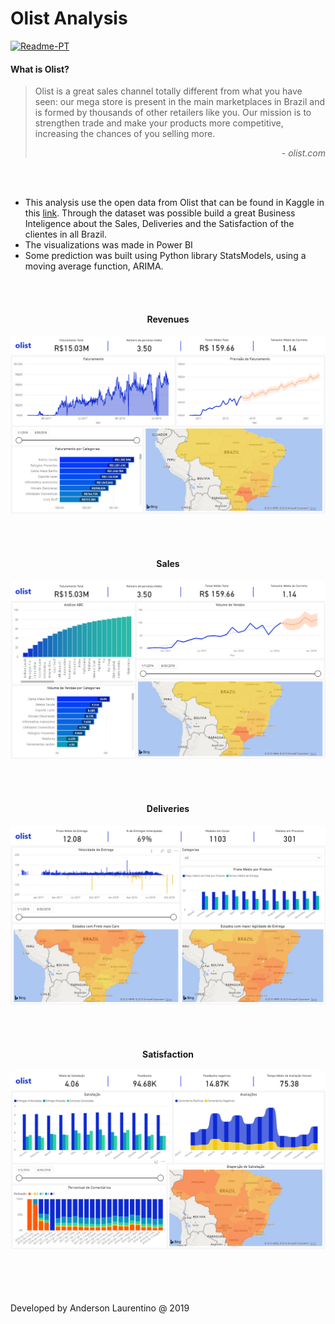 # Olist Analysis
[![Readme-PT](https://img.shields.io/badge/README-PT-blue.svg)](README.md)

#### What is Olist?

> Olist is a great sales channel totally different from what you have seen: our mega store is present in the main marketplaces in Brazil and is formed by thousands of other retailers like you. Our mission is to strengthen trade and make your products more competitive, increasing the chances of you selling more.
> _<div style="text-align: right;text">- olist.com</div>_

<br>
<br>

- This analysis use the open data from Olist that can be found in Kaggle in this [link](https://www.kaggle.com/olistbr/brazilian-ecommerce). Through the dataset was possible build a great Business Inteligence about the Sales, Deliveries and the Satisfaction of the clientes in all Brazil.
- The visualizations was made in Power BI
- Some prediction was built using Python library StatsModels, using a moving average function, ARIMA.

<br>
<br>

<h4 style="text-align: center">Revenues</h4>

![Revenues](images/faturamento.png "Revenues")

<br>
<br>

<h4 style="text-align: center">Sales</h4>

![Sales](images/vendas.png "Sales")

<br>
<br>

<h4 style="text-align: center">Deliveries</h4>

![Deliveries](images/entregas.png "Deliveries")

<br>
<br>

<h4 style="text-align: center">Satisfaction</h4>

![Satisfaction](images/satisfacao.png "Satisfaction")



<br>
<br>
<br>
<br>
Developed by Anderson Laurentino @ 2019
